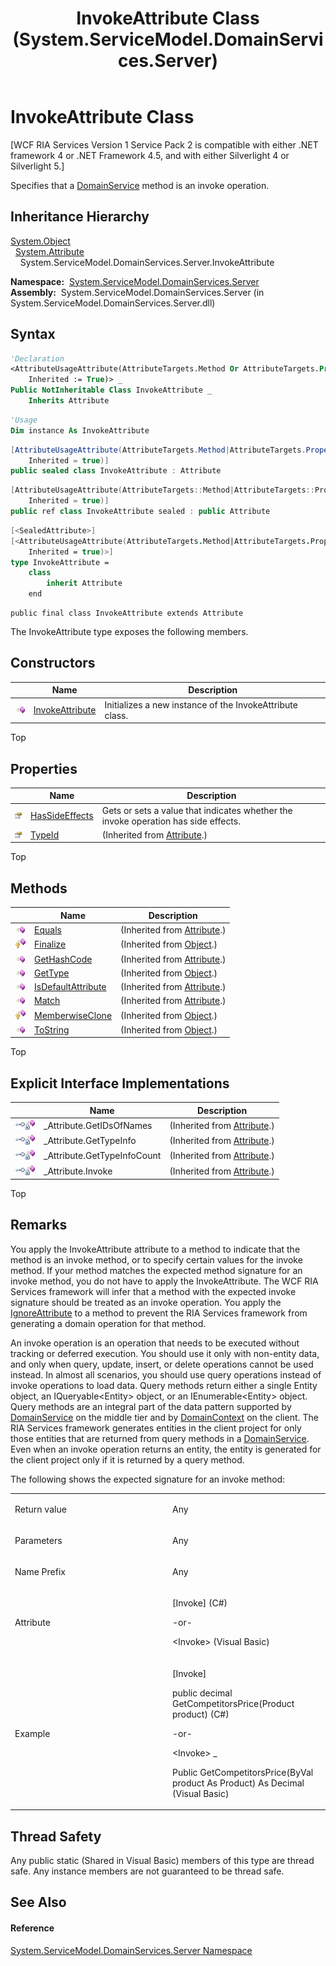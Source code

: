 ﻿---
title: InvokeAttribute Class (System.ServiceModel.DomainServices.Server)
TOCTitle: InvokeAttribute Class
ms:assetid: T:System.ServiceModel.DomainServices.Server.InvokeAttribute
ms:mtpsurl: https://msdn.microsoft.com/en-us/library/system.servicemodel.domainservices.server.invokeattribute(v=VS.91)
ms:contentKeyID: 28754996
ms.date: 01/27/2012
mtps_version: v=VS.91
f1_keywords:
- System.ServiceModel.DomainServices.Server.InvokeAttribute
dev_langs:
- CSharp
- JScript
- VB
- FSharp
- c++
api_location:
- System.ServiceModel.DomainServices.Server.dll
api_name:
- System.ServiceModel.DomainServices.Server.InvokeAttribute
api_type:
- Managed
topic_type:
- apiref
- kbSyntax
product_family_name: VS
ROBOTS: INDEX,FOLLOW
---

# InvokeAttribute Class

\[WCF RIA Services Version 1 Service Pack 2 is compatible with either .NET framework 4 or .NET Framework 4.5, and with either Silverlight 4 or Silverlight 5.\]

Specifies that a [DomainService](ff422911\(v=vs.91\).md) method is an invoke operation.

## Inheritance Hierarchy

[System.Object](https://msdn.microsoft.com/en-us/library/e5kfa45b)  
  [System.Attribute](https://msdn.microsoft.com/en-us/library/e8kc3626)  
    System.ServiceModel.DomainServices.Server.InvokeAttribute  

**Namespace:**  [System.ServiceModel.DomainServices.Server](ff423220\(v=vs.91\).md)  
**Assembly:**  System.ServiceModel.DomainServices.Server (in System.ServiceModel.DomainServices.Server.dll)

## Syntax

``` vb
'Declaration
<AttributeUsageAttribute(AttributeTargets.Method Or AttributeTargets.Property Or AttributeTargets.Field, AllowMultiple := False,  _
    Inherited := True)> _
Public NotInheritable Class InvokeAttribute _
    Inherits Attribute
```

``` vb
'Usage
Dim instance As InvokeAttribute
```

``` csharp
[AttributeUsageAttribute(AttributeTargets.Method|AttributeTargets.Property|AttributeTargets.Field, AllowMultiple = false, 
    Inherited = true)]
public sealed class InvokeAttribute : Attribute
```

``` c++
[AttributeUsageAttribute(AttributeTargets::Method|AttributeTargets::Property|AttributeTargets::Field, AllowMultiple = false, 
    Inherited = true)]
public ref class InvokeAttribute sealed : public Attribute
```

``` fsharp
[<SealedAttribute>]
[<AttributeUsageAttribute(AttributeTargets.Method|AttributeTargets.Property|AttributeTargets.Field, AllowMultiple = false, 
    Inherited = true)>]
type InvokeAttribute =  
    class
        inherit Attribute
    end
```

``` jscript
public final class InvokeAttribute extends Attribute
```

The InvokeAttribute type exposes the following members.

## Constructors

<table>
<thead>
<tr class="header">
<th> </th>
<th>Name</th>
<th>Description</th>
</tr>
</thead>
<tbody>
<tr class="odd">
<td><img src="images\Ff423329.pubmethod(en-us,VS.91).gif" title="Public method" alt="Public method" /></td>
<td><a href="ff422178(v=vs.91).md">InvokeAttribute</a></td>
<td>Initializes a new instance of the InvokeAttribute class.</td>
</tr>
</tbody>
</table>

Top

## Properties

<table>
<thead>
<tr class="header">
<th> </th>
<th>Name</th>
<th>Description</th>
</tr>
</thead>
<tbody>
<tr class="odd">
<td><img src="images\Ff422600.pubproperty(en-us,VS.91).gif" title="Public property" alt="Public property" /></td>
<td><a href="ff423418(v=vs.91).md">HasSideEffects</a></td>
<td>Gets or sets a value that indicates whether the invoke operation has side effects.</td>
</tr>
<tr class="even">
<td><img src="images\Ff422600.pubproperty(en-us,VS.91).gif" title="Public property" alt="Public property" /></td>
<td><a href="https://msdn.microsoft.com/en-us/library/sa1bf03e">TypeId</a></td>
<td>(Inherited from <a href="https://msdn.microsoft.com/en-us/library/e8kc3626">Attribute</a>.)</td>
</tr>
</tbody>
</table>

Top

## Methods

<table>
<thead>
<tr class="header">
<th> </th>
<th>Name</th>
<th>Description</th>
</tr>
</thead>
<tbody>
<tr class="odd">
<td><img src="images\Ff423329.pubmethod(en-us,VS.91).gif" title="Public method" alt="Public method" /></td>
<td><a href="https://docs.microsoft.com/en-us/dotnet/api/system.attribute.equals?redirectedfrom=MSDN#System_Attribute_Equals_System_Object_">Equals</a></td>
<td>(Inherited from <a href="https://msdn.microsoft.com/en-us/library/e8kc3626">Attribute</a>.)</td>
</tr>
<tr class="even">
<td><img src="images\Ff422600.protmethod(en-us,VS.91).gif" title="Protected method" alt="Protected method" /></td>
<td><a href="https://msdn.microsoft.com/en-us/library/4k87zsw7">Finalize</a></td>
<td>(Inherited from <a href="https://msdn.microsoft.com/en-us/library/e5kfa45b">Object</a>.)</td>
</tr>
<tr class="odd">
<td><img src="images\Ff423329.pubmethod(en-us,VS.91).gif" title="Public method" alt="Public method" /></td>
<td><a href="https://msdn.microsoft.com/en-us/library/365e1bxs">GetHashCode</a></td>
<td>(Inherited from <a href="https://msdn.microsoft.com/en-us/library/e8kc3626">Attribute</a>.)</td>
</tr>
<tr class="even">
<td><img src="images\Ff423329.pubmethod(en-us,VS.91).gif" title="Public method" alt="Public method" /></td>
<td><a href="https://msdn.microsoft.com/en-us/library/dfwy45w9">GetType</a></td>
<td>(Inherited from <a href="https://msdn.microsoft.com/en-us/library/e5kfa45b">Object</a>.)</td>
</tr>
<tr class="odd">
<td><img src="images\Ff423329.pubmethod(en-us,VS.91).gif" title="Public method" alt="Public method" /></td>
<td><a href="https://msdn.microsoft.com/en-us/library/tbkb5x6t">IsDefaultAttribute</a></td>
<td>(Inherited from <a href="https://msdn.microsoft.com/en-us/library/e8kc3626">Attribute</a>.)</td>
</tr>
<tr class="even">
<td><img src="images\Ff423329.pubmethod(en-us,VS.91).gif" title="Public method" alt="Public method" /></td>
<td><a href="https://docs.microsoft.com/en-us/dotnet/api/system.attribute.match?redirectedfrom=MSDN#System_Attribute_Match_System_Object_">Match</a></td>
<td>(Inherited from <a href="https://msdn.microsoft.com/en-us/library/e8kc3626">Attribute</a>.)</td>
</tr>
<tr class="odd">
<td><img src="images\Ff422600.protmethod(en-us,VS.91).gif" title="Protected method" alt="Protected method" /></td>
<td><a href="https://msdn.microsoft.com/en-us/library/57ctke0a">MemberwiseClone</a></td>
<td>(Inherited from <a href="https://msdn.microsoft.com/en-us/library/e5kfa45b">Object</a>.)</td>
</tr>
<tr class="even">
<td><img src="images\Ff423329.pubmethod(en-us,VS.91).gif" title="Public method" alt="Public method" /></td>
<td><a href="https://msdn.microsoft.com/en-us/library/7bxwbwt2">ToString</a></td>
<td>(Inherited from <a href="https://msdn.microsoft.com/en-us/library/e5kfa45b">Object</a>.)</td>
</tr>
</tbody>
</table>

Top

## Explicit Interface Implementations

<table>
<thead>
<tr class="header">
<th> </th>
<th>Name</th>
<th>Description</th>
</tr>
</thead>
<tbody>
<tr class="odd">
<td><img src="images\Ff422600.pubinterface(en-us,VS.91).gif" title="Explicit interface implemetation" alt="Explicit interface implemetation" /><img src="images\Ff422600.privmethod(en-us,VS.91).gif" title="Private method" alt="Private method" /></td>
<td>_Attribute.GetIDsOfNames</td>
<td>(Inherited from <a href="https://msdn.microsoft.com/en-us/library/e8kc3626">Attribute</a>.)</td>
</tr>
<tr class="even">
<td><img src="images\Ff422600.pubinterface(en-us,VS.91).gif" title="Explicit interface implemetation" alt="Explicit interface implemetation" /><img src="images\Ff422600.privmethod(en-us,VS.91).gif" title="Private method" alt="Private method" /></td>
<td>_Attribute.GetTypeInfo</td>
<td>(Inherited from <a href="https://msdn.microsoft.com/en-us/library/e8kc3626">Attribute</a>.)</td>
</tr>
<tr class="odd">
<td><img src="images\Ff422600.pubinterface(en-us,VS.91).gif" title="Explicit interface implemetation" alt="Explicit interface implemetation" /><img src="images\Ff422600.privmethod(en-us,VS.91).gif" title="Private method" alt="Private method" /></td>
<td>_Attribute.GetTypeInfoCount</td>
<td>(Inherited from <a href="https://msdn.microsoft.com/en-us/library/e8kc3626">Attribute</a>.)</td>
</tr>
<tr class="even">
<td><img src="images\Ff422600.pubinterface(en-us,VS.91).gif" title="Explicit interface implemetation" alt="Explicit interface implemetation" /><img src="images\Ff422600.privmethod(en-us,VS.91).gif" title="Private method" alt="Private method" /></td>
<td>_Attribute.Invoke</td>
<td>(Inherited from <a href="https://msdn.microsoft.com/en-us/library/e8kc3626">Attribute</a>.)</td>
</tr>
</tbody>
</table>

Top

## Remarks

You apply the InvokeAttribute attribute to a method to indicate that the method is an invoke method, or to specify certain values for the invoke method. If your method matches the expected method signature for an invoke method, you do not have to apply the InvokeAttribute. The WCF RIA Services framework will infer that a method with the expected invoke signature should be treated as an invoke operation. You apply the [IgnoreAttribute](ff423126\(v=vs.91\).md) to a method to prevent the RIA Services framework from generating a domain operation for that method.

An invoke operation is an operation that needs to be executed without tracking or deferred execution. You should use it only with non-entity data, and only when query, update, insert, or delete operations cannot be used instead. In almost all scenarios, you should use query operations instead of invoke operations to load data. Query methods return either a single Entity object, an IQueryable\<Entity\> object, or an IEnumerable\<Entity\> object. Query methods are an integral part of the data pattern supported by [DomainService](ff422911\(v=vs.91\).md) on the middle tier and by [DomainContext](ff422732\(v=vs.91\).md) on the client. The RIA Services framework generates entities in the client project for only those entities that are returned from query methods in a [DomainService](ff422911\(v=vs.91\).md). Even when an invoke operation returns an entity, the entity is generated for the client project only if it is returned by a query method.

The following shows the expected signature for an invoke method:

<table>
<colgroup>
<col style="width: 50%" />
<col style="width: 50%" />
</colgroup>
<tbody>
<tr class="odd">
<td><p>Return value</p></td>
<td><p>Any</p></td>
</tr>
<tr class="even">
<td><p>Parameters</p></td>
<td><p>Any</p></td>
</tr>
<tr class="odd">
<td><p>Name Prefix</p></td>
<td><p>Any</p></td>
</tr>
<tr class="even">
<td><p>Attribute</p></td>
<td><p>[Invoke] (C#)</p>
<p>-or-</p>
<p>&lt;Invoke&gt; (Visual Basic)</p></td>
</tr>
<tr class="odd">
<td><p>Example</p></td>
<td><p>[Invoke]</p>
<p>public decimal GetCompetitorsPrice(Product product) (C#)</p>
<p>-or-</p>
<p>&lt;Invoke&gt; _</p>
<p>Public GetCompetitorsPrice(ByVal product As Product) As Decimal (Visual Basic)</p></td>
</tr>
</tbody>
</table>

## Thread Safety

Any public static (Shared in Visual Basic) members of this type are thread safe. Any instance members are not guaranteed to be thread safe.

## See Also

#### Reference

[System.ServiceModel.DomainServices.Server Namespace](ff423220\(v=vs.91\).md)

